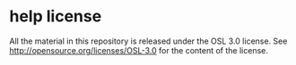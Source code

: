 # help license

All the material in this repository is released under the OSL 3.0 license.
See http://opensource.org/licenses/OSL-3.0 for the content of the license.
